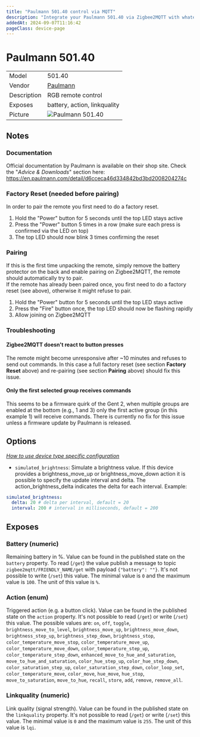 ```yaml
---
title: "Paulmann 501.40 control via MQTT"
description: "Integrate your Paulmann 501.40 via Zigbee2MQTT with whatever smart home infrastructure you are using without the vendor's bridge or gateway."
addedAt: 2024-09-07T11:16:42
pageClass: device-page
---
```


<!-- !!!! -->
<!-- ATTENTION: This file is auto-generated through docgen! -->
<!-- You can only edit the "Notes"-Section between the two comment lines "Notes BEGIN" and "Notes END". -->
<!-- Do not use h1 or h2 heading within "## Notes"-Section. -->
<!-- !!!! -->

# Paulmann 501.40

|     |     |
|-----|-----|
| Model | 501.40  |
| Vendor  | [Paulmann](/supported-devices/#v=Paulmann)  |
| Description | RGB remote control |
| Exposes | battery, action, linkquality |
| Picture | ![Paulmann 501.40](https://www.zigbee2mqtt.io/images/devices/501.40.png) |


<!-- Notes BEGIN: You can edit here. Add "## Notes" headline if not already present. -->
## Notes

### Documentation
Official documentation by Paulmann is available on their shop site. Check the "*Advice & Downloads*" section here: https://en.paulmann.com/detail/d6cceca46d334842bd3bd2008204274c

### Factory Reset (needed before pairing)
In order to pair the remote you first need to do a factory reset.
1. Hold the "Power" button for 5 seconds until the top LED stays active
2. Press the "Power" button 5 times in a row (make sure each press is confirmed via the LED on top)
3. The top LED should now blink 3 times confirming the reset

### Pairing
If this is the first time unpacking the remote, simply remove the battery protector on the back and enable pairing on Zigbee2MQTT, the remote should automatically try to pair.  
If the remote has already been paired once, you first need to do a factory reset (see above), otherwise it might refuse to pair.
1. Hold the "Power" button for 5 seconds until the top LED stays active
2. Press the "Fire" button once, the top LED should now be flashing rapidly
3. Allow joining on Zigbee2MQTT

### Troubleshooting

#### Zigbee2MQTT doesn't react to button presses
The remote might become unresponsive after ~10 minutes and refuses to send out commands. In this case a full factory reset (see section **Factory Reset** above) and re-pairing (see section **Pairing** above) should fix this issue.

#### Only the first selected group receives commands
This seems to be a firmware quirk of the Gent 2, when multiple groups are enabled at the bottom (e.g., 1 and 3) only the first active group (in this example 1) will receive commands. There is currently no fix for this issue unless a firmware update by Paulmann is released.
<!-- Notes END: Do not edit below this line -->



## Options
*[How to use device type specific configuration](../guide/configuration/devices-groups.md#specific-device-options)*

* `simulated_brightness`: Simulate a brightness value. If this device provides a brightness_move_up or brightness_move_down action it is possible to specify the update interval and delta. The action_brightness_delta indicates the delta for each interval. Example:
```yaml
simulated_brightness:
  delta: 20 # delta per interval, default = 20
  interval: 200 # interval in milliseconds, default = 200
```


## Exposes

### Battery (numeric)
Remaining battery in %.
Value can be found in the published state on the `battery` property.
To read (`/get`) the value publish a message to topic `zigbee2mqtt/FRIENDLY_NAME/get` with payload `{"battery": ""}`.
It's not possible to write (`/set`) this value.
The minimal value is `0` and the maximum value is `100`.
The unit of this value is `%`.

### Action (enum)
Triggered action (e.g. a button click).
Value can be found in the published state on the `action` property.
It's not possible to read (`/get`) or write (`/set`) this value.
The possible values are: `on`, `off`, `toggle`, `brightness_move_to_level`, `brightness_move_up`, `brightness_move_down`, `brightness_step_up`, `brightness_step_down`, `brightness_stop`, `color_temperature_move_stop`, `color_temperature_move_up`, `color_temperature_move_down`, `color_temperature_step_up`, `color_temperature_step_down`, `enhanced_move_to_hue_and_saturation`, `move_to_hue_and_saturation`, `color_hue_step_up`, `color_hue_step_down`, `color_saturation_step_up`, `color_saturation_step_down`, `color_loop_set`, `color_temperature_move`, `color_move`, `hue_move`, `hue_stop`, `move_to_saturation`, `move_to_hue`, `recall`, `store`, `add`, `remove`, `remove_all`.

### Linkquality (numeric)
Link quality (signal strength).
Value can be found in the published state on the `linkquality` property.
It's not possible to read (`/get`) or write (`/set`) this value.
The minimal value is `0` and the maximum value is `255`.
The unit of this value is `lqi`.

